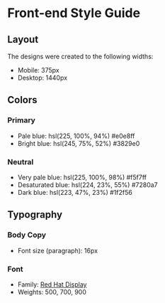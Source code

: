 # Front-end Style Guide

## Layout

The designs were created to the following widths:

- Mobile: 375px
- Desktop: 1440px

## Colors

### Primary

- Pale blue: hsl(225, 100%, 94%)  	#e0e8ff
- Bright blue: hsl(245, 75%, 52%)  	#3829e0

### Neutral

- Very pale blue: hsl(225, 100%, 98%)   	#f5f7ff
- Desaturated blue: hsl(224, 23%, 55%)  #7280a7
- Dark blue: hsl(223, 47%, 23%)   	#1f2f56

## Typography

### Body Copy

- Font size (paragraph): 16px

### Font

- Family: [Red Hat Display](https://fonts.google.com/specimen/Red+Hat+Display)
- Weights: 500, 700, 900
